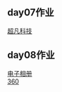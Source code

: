 ## day07作业
<a href="https://zym122.github.io/%E9%92%9F%E4%B8%80%E9%B8%A3/html/%E8%B6%85%E5%87%A1%E7%A7%91%E6%8A%80.html">超凡科技</a>
## day08作业
<a href="https://zym122.github.io/%E7%94%B5%E5%AD%90%E7%9B%B8%E5%86%8C/html/%E7%94%B5%E5%AD%90%E7%9B%B8%E5%86%8C.html">电子相册</a>
<br>
<a href="https://zym122.github.io/360/html/360.html">360</a>
